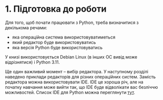 # 1. Підготовка до роботи

Для того, щоб почати працювати з Python, треба визначитися з декількома речами:

* яка операційна система використовуватиметься
* який редактор буде використовуватись
* яка версія Python буде використовуватись

У книзі використовується Debian Linux (в інших ОС вивід може відрізнятися) і Python 3.11.

Ще один важливий момент – вибір редактора. У наступному розділі наведено
приклади редакторів для різних операційних систем. Замість редактора можна
використовувати IDE. IDE це хороша річ, але на початку навчання може вийти так, що IDE буде
відволікати вас безліччю можливостей. Список IDE для Python можна переглянути
[тут](https://wiki.python.org/moin/IntegratedDevelopmentEnvironments/).

